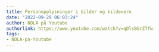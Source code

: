 ```yaml
---
title: Personopplysninger i bilder og kildevern
date: "2022-09-29 06:03:24"
author: NDLA på Youtube
authorlink: https://www.youtube.com/watch?v=qDlsBGrZTfw
tags:
- NDLA-pa-Youtube
---
```

